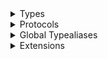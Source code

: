 <details>
<summary>Types</summary>

  - [\_ChatChannelMemberController](/_ChatChannelMemberController)
  - [\_ChatChannelMemberController.ObservableObject](/_ChatChannelMemberController.ObservableObject)

</details>

<details>
<summary>Protocols</summary>

  - [ChatChannelMemberControllerDelegate](/ChatChannelMemberControllerDelegate)
  - [\_ChatChannelMemberControllerDelegate](/_ChatChannelMemberControllerDelegate)

</details>

<details>
<summary>Global Typealiases</summary>

  - [ChatChannelMemberController](/ChatChannelMemberController)

</details>

<details>
<summary>Extensions</summary>

  - [\_ChatClient](/_ChatClient)

</details>
